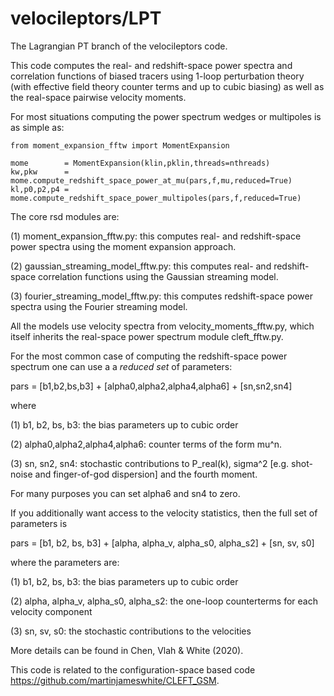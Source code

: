# velocileptors/LPT

The Lagrangian PT branch of the velocileptors code.

This code computes the real- and redshift-space power spectra and
correlation functions of biased tracers using 1-loop perturbation
theory (with effective field theory counter terms and up to cubic
biasing) as well as the real-space pairwise velocity moments.

For most situations computing the power spectrum wedges or multipoles
is as simple as:

```
from moment_expansion_fftw import MomentExpansion

mome        = MomentExpansion(klin,pklin,threads=nthreads)
kw,pkw      = mome.compute_redshift_space_power_at_mu(pars,f,mu,reduced=True)
kl,p0,p2,p4 = mome.compute_redshift_space_power_multipoles(pars,f,reduced=True)
```

The core rsd modules are:

(1) moment_expansion_fftw.py: this computes real- and redshift-space power
spectra using the moment expansion approach.

(2) gaussian_streaming_model_fftw.py: this computes real- and redshift-space
correlation functions using the Gaussian streaming model.

(3) fourier_streaming_model_fftw.py: this computes redshift-space
power spectra using the Fourier streaming model. 

All the models use velocity spectra from velocity_moments_fftw.py,
which itself inherits the real-space power spectrum module cleft_fftw.py.



For the most common case of computing the redshift-space power spectrum
one can use a a _reduced set_ of parameters:

pars = [b1,b2,bs,b3] +  [alpha0,alpha2,alpha4,alpha6] +  [sn,sn2,sn4]

where

(1) b1, b2, bs, b3:  the bias parameters up to cubic order

(2) alpha0,alpha2,alpha4,alpha6: counter terms of the form mu^n.

(3) sn, sn2, sn4: stochastic contributions to P_real(k), sigma^2
    [e.g. shot-noise and finger-of-god dispersion] and the fourth moment.

For many purposes you can set alpha6 and sn4 to zero.


If you additionally want access to the velocity statistics, then the
full set of parameters is

pars = [b1, b2, bs, b3] +  [alpha, alpha_v, alpha_s0, alpha_s2] +  [sn, sv, s0]

where the parameters are:

(1) b1, b2, bs, b3: the bias parameters up to cubic order

(2) alpha, alpha_v, alpha_s0, alpha_s2: the one-loop counterterms
for each velocity component

(3) sn, sv, s0: the stochastic contributions to the velocities

More details can be found in Chen, Vlah & White (2020).




This code is related to the configuration-space based code https://github.com/martinjameswhite/CLEFT_GSM.

